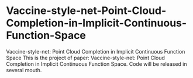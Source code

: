 # Vaccine-style-net-Point-Cloud-Completion-in-Implicit-Continuous-Function-Space
Vaccine-style-net: Point Cloud Completion in Implicit Continuous Function Space
This is the project of  paper: Vaccine-style-net: Point Cloud Completion in Implicit Continuous Function Space. 
Code will be released in several mouth.
